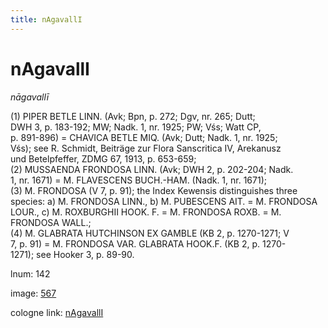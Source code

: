 ```yaml
---
title: nAgavallI
---
```


# nAgavallI

<i>nāgavallī</i>  <div n="P" />(1) <bot>PIPER BETLE LINN.</bot> (Avk; Bpn, p. 272; Dgv, nr. 265; Dutt; <div n="lb" />DWH 3, p. 183-192; MW; Nadk. 1, nr. 1925; PW; Vśs; Watt CP, <div n="lb" />p. 891-896) = <bot>CHAVICA BETLE MIQ.</bot> (Avk; Dutt; Nadk. 1, nr. 1925; <div n="lb" />Vśs); see <bot>R.</bot> Schmidt, Beiträge zur Flora Sanscritica IV, Arekanusz <div n="lb" />und Betelpfeffer, ZDMG 67, 1913, p. 653-659; <div n="P" />(2) <bot>MUSSAENDA FRONDOSA LINN.</bot> (Avk; DWH 2, p. 202-204; Nadk. <div n="lb" />1, nr. 1671) = <bot>M. FLAVESCENS BUCH.</bot>-<bot>HAM.</bot> (Nadk. 1, nr. 1671); <div n="P" />(3) <bot>M. FRONDOSA</bot> (V 7, p. 91); the Index Kewensis distinguishes three <div n="lb" />species: a) <bot>M. FRONDOSA LINN.</bot>, b) <bot>M. PUBESCENS AIT.</bot> = <bot>M. FRONDOSA <div n="lb" />LOUR.</bot>, c) <bot>M. ROXBURGHII HOOK. F.</bot> = <bot>M. FRONDOSA ROXB.</bot> = <bot>M. <div n="lb" />FRONDOSA WALL.</bot>; <div n="P" />(4) <bot>M. GLABRATA HUTCHINSON EX GAMBLE</bot> (KB 2, p. 1270-1271; V <div n="lb" />7, p. 91) = <bot>M. FRONDOSA VAR. GLABRATA HOOK.</bot><bot>F.</bot> (KB 2, p. 1270- <div n="lb" />1271); see Hooker 3, p. 89-90.

lnum: 142

image: [567](https://www.sanskrit-lexicon.uni-koeln.de/scans/csl-apidev/servepdf.php?dict=snp&page=567)

cologne link: [nAgavallI](https://sanskrit-lexicon.uni-koeln.de/scans/csl-apidev/getword.php?dict=snp&key=nAgavallI)

